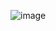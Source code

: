 ![image](https://github.com/8pringzb/8pringzb/assets/148950291/5bb24aac-d009-42f6-82ba-a6207042c554)
